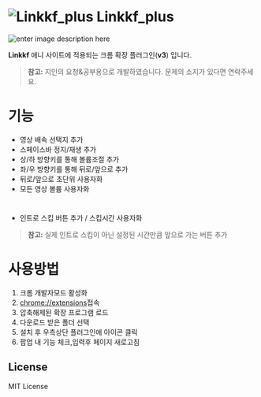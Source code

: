 # ![Linkkf_plus](https://i.imgur.com/a8Hemvt.png) Linkkf_plus
![enter image description here](https://i.imgur.com/DN670sr.png)

**Linkkf** 애니 사이트에 적용되는 크롬 확장 플러그인(**v3**) 입니다.
>  **참고:** 지인의 요청&공부용으로 개발하였습니다. 문제의 소지가 있다면 연락주세요.

# 기능
+ 영상 배속 선택지 추가
+ 스페이스바 정지/재생 추가
+ 상/하 방향키를 통해 볼륨조절 추가
+ 좌/우 방향키를 통해 뒤로/앞으로 추가
+ 뒤로/앞으로 초단위 사용자화
+ 모든 영상 볼륨 사용자화
# 
+ 인트로 스킵 버튼 추가 / 스킵시간 사용자화
>  **참고:** 실제 인트로 스킵이 아닌 설정된 시간만큼 앞으로 가는 버튼 추가

# 사용방법
1. 크롬 개발자모드 활성화
2. [chrome://extensions](chrome://extensions)접속
3. 압축해제된 확장 프로그램 로드
4. 다운로드 받은 폴더 선택
5. 설치 후 우측상단 플러그인에 아이콘 클릭
6. 팝업 내 기능 체크,입력후 페이지 새로고침

## License
MIT License